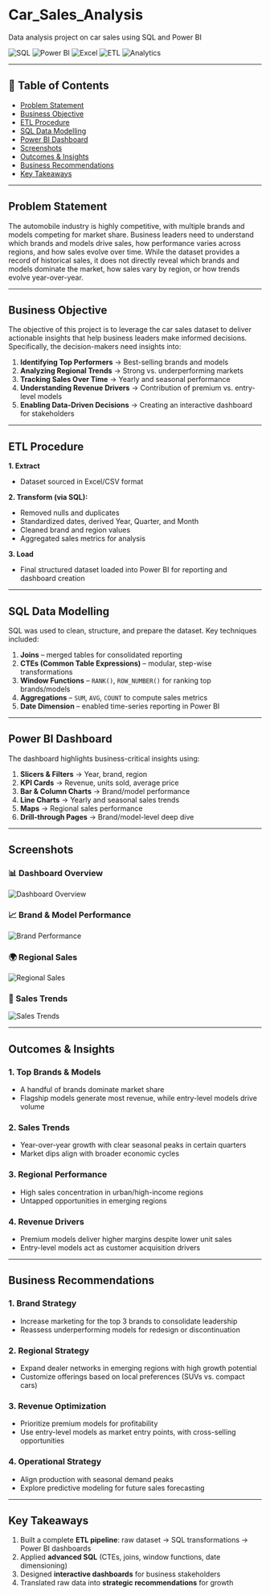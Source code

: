 # Car_Sales_Analysis
Data analysis project on car sales using SQL and Power BI  

![SQL](https://img.shields.io/badge/SQL-Data%20Cleaning-blue?logo=postgresql)
![Power BI](https://img.shields.io/badge/PowerBI-Dashboard-yellow?logo=powerbi)
![Excel](https://img.shields.io/badge/Excel-Data%20Source-green?logo=microsoft-excel)
![ETL](https://img.shields.io/badge/ETL-Process-orange)
![Analytics](https://img.shields.io/badge/Data-Analytics-purple)

---

## 📑 Table of Contents
- [Problem Statement](#problem-statement)  
- [Business Objective](#business-objective)  
- [ETL Procedure](#etl-procedure)  
- [SQL Data Modelling](#sql-data-modelling)  
- [Power BI Dashboard](#power-bi-dashboard)
- [Screenshots](#screenshots)   
- [Outcomes & Insights](#outcomes--insights)  
- [Business Recommendations](#business-recommendations)  
- [Key Takeaways](#key-takeaways)  

---

## Problem Statement
The automobile industry is highly competitive, with multiple brands and models competing for market share. Business leaders need to understand which brands and models drive sales, how performance varies across regions, and how sales evolve over time. While the dataset provides a record of historical sales, it does not directly reveal which brands and models dominate the market, how sales vary by region, or how trends evolve year-over-year.

---

## Business Objective
The objective of this project is to leverage the car sales dataset to deliver actionable insights that help business leaders make informed decisions. Specifically, the decision-makers need insights into:

1. **Identifying Top Performers** → Best-selling brands and models  
2. **Analyzing Regional Trends** → Strong vs. underperforming markets  
3. **Tracking Sales Over Time** → Yearly and seasonal performance  
4. **Understanding Revenue Drivers** → Contribution of premium vs. entry-level models  
5. **Enabling Data-Driven Decisions** → Creating an interactive dashboard for stakeholders  

---

## ETL Procedure
**1. Extract**  
- Dataset sourced in Excel/CSV format  

**2. Transform (via SQL):**  
- Removed nulls and duplicates  
- Standardized dates, derived Year, Quarter, and Month  
- Cleaned brand and region values  
- Aggregated sales metrics for analysis  

**3. Load**  
- Final structured dataset loaded into Power BI for reporting and dashboard creation  

---

## SQL Data Modelling
SQL was used to clean, structure, and prepare the dataset. Key techniques included:

1. **Joins** – merged tables for consolidated reporting  
2. **CTEs (Common Table Expressions)** – modular, step-wise transformations  
3. **Window Functions** – `RANK()`, `ROW_NUMBER()` for ranking top brands/models  
4. **Aggregations** – `SUM`, `AVG`, `COUNT` to compute sales metrics  
5. **Date Dimension** – enabled time-series reporting in Power BI  

---

## Power BI Dashboard
The dashboard highlights business-critical insights using:

1. **Slicers & Filters** → Year, brand, region  
2. **KPI Cards** → Revenue, units sold, average price  
3. **Bar & Column Charts** → Brand/model performance  
4. **Line Charts** → Yearly and seasonal sales trends  
5. **Maps** → Regional sales performance  
6. **Drill-through Pages** → Brand/model-level deep dive  

---
## Screenshots

### 📊 Dashboard Overview
![Dashboard Overview](Dashboard_overview.PNG)

### 📈 Brand & Model Performance
![Brand Performance](Brand_rep.PNG)

### 🌍 Regional Sales
![Regional Sales](dealer_rep.PNG)

### 📆 Sales Trends
![Sales Trends](Sales_rep.PNG)

---

## Outcomes & Insights

### 1. Top Brands & Models
- A handful of brands dominate market share  
- Flagship models generate most revenue, while entry-level models drive volume  

### 2. Sales Trends
- Year-over-year growth with clear seasonal peaks in certain quarters  
- Market dips align with broader economic cycles  

### 3. Regional Performance
- High sales concentration in urban/high-income regions  
- Untapped opportunities in emerging regions  

### 4. Revenue Drivers
- Premium models deliver higher margins despite lower unit sales  
- Entry-level models act as customer acquisition drivers  

---

## Business Recommendations

### 1. Brand Strategy
- Increase marketing for the top 3 brands to consolidate leadership  
- Reassess underperforming models for redesign or discontinuation  

### 2. Regional Strategy
- Expand dealer networks in emerging regions with high growth potential  
- Customize offerings based on local preferences (SUVs vs. compact cars)  

### 3. Revenue Optimization
- Prioritize premium models for profitability  
- Use entry-level models as market entry points, with cross-selling opportunities  

### 4. Operational Strategy
- Align production with seasonal demand peaks  
- Explore predictive modeling for future sales forecasting  


---

## Key Takeaways

1. Built a complete **ETL pipeline**: raw dataset → SQL transformations → Power BI dashboards  
2. Applied **advanced SQL** (CTEs, joins, window functions, date dimensioning)  
3. Designed **interactive dashboards** for business stakeholders  
4. Translated raw data into **strategic recommendations** for growth  
